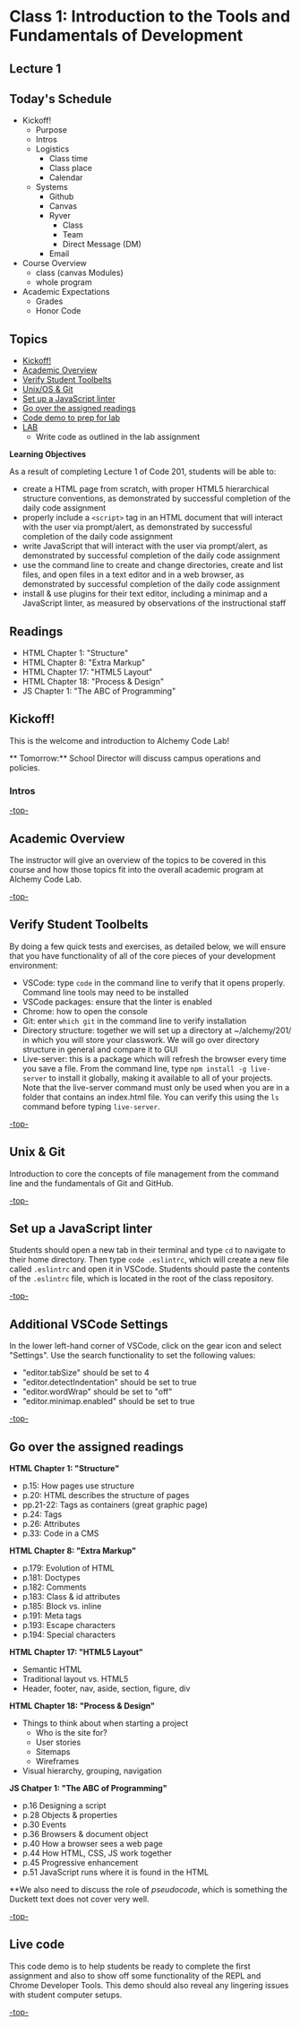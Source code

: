 # Class 1: Introduction to the Tools and Fundamentals of Development

<a id="top"></a>
## Lecture 1

## Today's Schedule

* Kickoff!
    * Purpose
    * Intros
    * Logistics
        * Class time
        * Class place
        * Calendar
    * Systems
        * Github
        * Canvas
        * Ryver
            * Class
            * Team
            * Direct Message (DM)
        * Email
* Course Overview
    * class (canvas Modules)
    * whole program
* Academic Expectations
    * Grades
    * Honor Code

## Topics

- [Kickoff!](#kickoff)
- [Academic Overview](#academic)
- [Verify Student Toolbelts](#toolbelt)
- [Unix/OS & Git](#ug)
- [Set up a JavaScript linter](#linter)
- [Go over the assigned readings](#readings) 
- [Code demo to prep for lab](#code)
- [LAB](#lab)
  - Write code as outlined in the lab assignment

**Learning Objectives**

As a result of completing Lecture 1 of Code 201, students will be able to:

- create a HTML page from scratch, with proper HTML5 hierarchical structure conventions, as demonstrated by successful completion of the daily code assignment
- properly include a `<script>` tag in an HTML document that will interact with the user via prompt/alert, as demonstrated by successful completion of the daily code assignment
- write JavaScript that will interact with the user via prompt/alert, as demonstrated by successful completion of the daily code assignment
- use the command line to create and change directories, create and list files, and open files in a text editor and in a web browser, as demonstrated by successful completion of the daily code assignment
- install & use plugins for their text editor, including a minimap and a JavaScript linter, as measured by observations of the instructional staff

## Readings

- HTML Chapter 1: "Structure"
- HTML Chapter 8: "Extra Markup"
- HTML Chapter 17: "HTML5 Layout"
- HTML Chapter 18: "Process & Design"
- JS Chapter 1: "The ABC of Programming"

<a id="kickoff"></a>

## Kickoff!

This is the welcome and introduction to Alchemy Code Lab!

** Tomorrow:** School Director will discuss campus operations and policies.

### Intros


[-top-](#top)

<a id="academic"></a>

## Academic Overview

The instructor will give an overview of the topics to be covered in this course and how those topics fit into the overall academic program at Alchemy Code Lab.

[-top-](#top)

<a id="toolbelt"></a>

## Verify Student Toolbelts

By doing a few quick tests and exercises, as detailed below, we will ensure that you have functionality of all of the core pieces of your development environment:

- VSCode: type `code` in the command line to verify that it opens properly. Command line tools may need to be installed
- VSCode packages: ensure that the linter is enabled
- Chrome: how to open the console
- Git: enter `which git` in the command line to verify installation
- Directory structure: together we will set up a directory at ~/alchemy/201/ in which you will store your classwork. We will go over directory structure in general and compare it to GUI
- Live-server: this is a package which will refresh the browser every time you save a file. From the command line, type `npm install -g live-server` to install it globally, making it available to all of your projects. Note that the live-server command must only be used when you are in a folder that contains an index.html file. You can verify this using the `ls` command before typing `live-server`.

[-top-](#top)

<a id="ug"></a>

## Unix & Git

Introduction to core the concepts of file management from the command line and the fundamentals of Git and GitHub.

[-top-](#top)

<a id="linter"></a>

## Set up a JavaScript linter
Students should open a new tab in their terminal and type `cd` to navigate to their home directory. Then type `code .eslintrc`, which will create a new file called `.eslintrc` and open it in VSCode. Students should paste the contents of the `.eslintrc` file, which is located in the root of the class repository.

[-top-](#top)

## Additional VSCode Settings
In the lower left-hand corner of VSCode, click on the gear icon and select "Settings". Use the search functionality to set the following values:
* "editor.tabSize" should be set to 4
* "editor.detectIndentation" should be set to true
* "editor.wordWrap" should be set to "off"
* "editor.minimap.enabled" should be set to true

[-top-](#top)

<a id="readings"></a>

## Go over the assigned readings

**HTML Chapter 1: "Structure"**

- p.15: How pages use structure
- p.20: HTML describes the structure of pages
- pp.21-22: Tags as containers (great graphic page)
- p.24: Tags
- p.26: Attributes
- p.33: Code in a CMS

**HTML Chapter 8: "Extra Markup"**

- p.179: Evolution of HTML
- p.181: Doctypes
- p.182: Comments
- p.183: Class & id attributes
- p.185: Block vs. inline
- p.191: Meta tags
- p.193: Escape characters
- p.194: Special characters

**HTML Chapter 17: "HTML5 Layout"**

- Semantic HTML
- Traditional layout vs. HTML5
- Header, footer, nav, aside, section, figure, div

**HTML Chapter 18: "Process & Design"**

- Things to think about when starting a project
  - Who is the site for?
  - User stories
  - Sitemaps
  - Wireframes
- Visual hierarchy, grouping, navigation

**JS Chatper 1: "The ABC of Programming"**

- p.16 	Designing a script
- p.28 	Objects & properties
- p.30 	Events
- p.36 	Browsers & document object
- p.40 	How a browser sees a web page
- p.44 	How HTML, CSS, JS work together			
- p.45 	Progressive enhancement
- p.51 	JavaScript runs where it is found in the HTML

**We also need to discuss the role of *pseudocode*, which is something the Duckett text does not cover very well.

[-top-](#top)

<a id="code"></a>

## Live code

This code demo is to help students be ready to complete the first assignment and also to show off some functionality of the REPL and Chrome Developer Tools. This demo should also reveal any lingering issues with student computer setups.

[-top-](#top)
